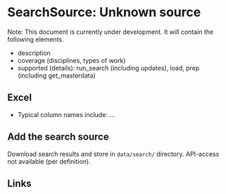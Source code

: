 # SearchSource: Unknown source

Note: This document is currently under development. It will contain the following elements.

- description
- coverage (disciplines, types of work)
- supported (details): run_search (including updates), load,  prep (including get_masterdata)

## Excel

- Typical column names include: ...

## Add the search source

Download search results and store in `data/search/` directory. API-access not available (per definition).

## Links
